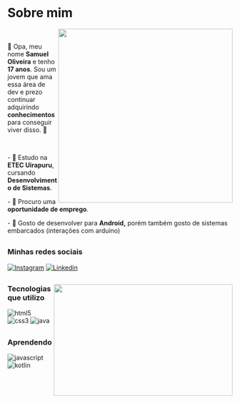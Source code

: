 <br>

# Sobre mim

<img align="right" width="390px" src="https://github.com/33samael/33samael/assets/155030704/065987fd-a7ff-47e1-8c76-81874d71447e](https://github.com/user-attachments/assets/3162a04f-92ac-40f3-9211-e951a8b765c2)" />

<br>

 👋  Opa, meu nome **Samuel Oliveira** e tenho **17 anos**. Sou um jovem que ama essa área de dev e prezo continuar adquirindo **conhecimentos** para conseguir viver disso.  🧠

<br>

<p align="left"> -  🎒 Estudo na <b>ETEC Uirapuru</b>, cursando <b>Desenvolvimento de Sistemas</b>. </p>
<p align="left"> -  💪 Procuro uma <b>oportunidade de emprego</b>. </p>
<p align="left"> -  📱 Gosto de desenvolver para <b>Android,</b> porém também gosto de sistemas embarcados (interações com arduíno) </p>

##

### Minhas redes sociais
 
[![Instagram](https://img.shields.io/badge/Instagram-323330?style=for-the-badge&logo=instagram&logoColor=ff0000)](https://instagram.com/samaelvhs)
[![Linkedin](https://img.shields.io/badge/LinkedIn-323330?style=for-the-badge&logo=linkedin&logoColor=ff0000)](https://www.linkedin.com/in/samuel-oliveira-5b55372a7/)

##

<img align="right" width="400px" height="250px" src="https://github-readme-stats.vercel.app/api/top-langs/?username=33samael&layout=compact&theme=github_dark&title_color=ffffff&hide_border=true" />

### Tecnologias que utilizo


![html5](https://img.shields.io/badge/HTML5-323330?style=for-the-badge&logo=html5&logoColor=E34F26)
![css3](https://img.shields.io/badge/CSS3-323330?style=for-the-badge&logo=css3&logoColor=1572B6)
![java](https://img.shields.io/badge/Java-323330?style=for-the-badge&logo=openjdk&logoColor=ED8B00)

##

### Aprendendo

![javascript](https://img.shields.io/badge/JavaScript-323330?style=for-the-badge&logo=javascript&logoColor=F7DF1E)
![kotlin](https://img.shields.io/badge/Kotlin-323330?&style=for-the-badge&logo=kotlin&logoColor=0095D5)



